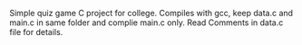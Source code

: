 Simple quiz game C project for college.
Compiles with gcc, keep data.c and main.c in same folder and complie main.c only.
Read Comments in data.c file for details.
